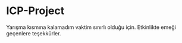 # ICP-Project

Yarışma kısmına kalamadım vaktim sınırlı olduğu için. Etkinlikte emeği geçenlere teşekkürler.